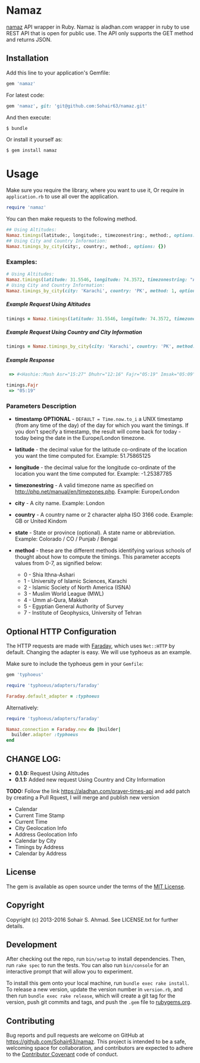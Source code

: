# Namaz
[namaz](https://aladhan.com/prayer-times-api) API wrapper in Ruby.
Namaz is aladhan.com wrapper in ruby to use REST API that is open for public use. The API only supports the GET method and returns JSON.

## Installation

Add this line to your application's Gemfile:

```ruby
gem 'namaz'
```

For latest code:

```ruby
gem 'namaz', git: 'git@github.com:Sohair63/namaz.git'
```

And then execute:

    $ bundle

Or install it yourself as:

    $ gem install namaz

# Usage
Make sure you require the library, where you want to use it, Or require in `application.rb` to use all over the application.

```ruby
require 'namaz'
```

You can then make requests to the following method.
```ruby
## Using Altitudes:
Namaz.timings(latitude:, longitude:, timezonestring:, method:, options: {})
## Using City and Country Information:
Namaz.timings_by_city(city:, country:, method:, options: {})
```

### Examples:
```ruby
# Using Altitudes:
Namaz.timings(latitude: 31.5546, longitude: 74.3572, timezonestring: "Asia/Karachi", method: 1, options: {timestamp: Time.now.to_i})
# Using City and Country Information:
Namaz.timings_by_city(city: 'Karachi', country: 'PK', method: 1, options: {timestamp: Time.now.to_i})
```

##### Example Request Using Altitudes

```ruby
timings = Namaz.timings(latitude: 31.5546, longitude: 74.3572, timezonestring: "Asia/Karachi", method: 1, options: {timestamp: Time.now.to_i})
```
##### Example Request Using Country and City Information

```ruby
timings = Namaz.timings_by_city(city: 'Karachi', country: 'PK', method: 1, options: {state: 'Punjab', timestamp: Time.now.to_i})
```
##### Example Response

```ruby
 => #<Hashie::Mash Asr="15:27" Dhuhr="12:16" Fajr="05:19" Imsak="05:09" Isha="19:14" Maghrib="17:53" Midnight="00:17" Sunrise="06:41" Sunset="17:53">

timings.Fajr
 => "05:19"
```

### Parameters Description
* **timestamp OPTIONAL** - `DEFAULT = Time.now.to_i` a UNIX timestamp (from any time of the day) of the day for which you want the timings. If you don't specify a timestamp, the result will come back for today - today being the date in the Europe/London timezone.

* **latitude** - the decimal value for the latitude co-ordinate of the location you want the time computed for. Example: 51.75865125
* **longitude** - the decimal value for the longitude co-ordinate of the location you want the time computed for. Example: -1.25387785
* **timezonestring** - A valid timezone name as specified on http://php.net/manual/en/timezones.php. Example: Europe/London


* **city** - A city name. Example: London
* **country** - A country name or 2 character alpha ISO 3166 code. Example: GB or United Kindom
* **state** - State or province (optional). A state name or abbreviation. Example: Colorado / CO / Punjab / Bengal

* **method** - these are the different methods identifying various schools of thought about how to compute the timings. This parameter accepts values from 0-7, as signified below:
    * 0 - Shia Ithna-Ashari
    * 1 - University of Islamic Sciences, Karachi
    * 2 - Islamic Society of North America (ISNA)
    * 3 - Muslim World League (MWL)
    * 4 - Umm al-Qura, Makkah
    * 5 - Egyptian General Authority of Survey
    * 7 - Institute of Geophysics, University of Tehran

## Optional HTTP Configuration
The HTTP requests are made with [Faraday](https://github.com/lostisland/faraday), which uses `Net::HTTP` by default. Changing the adapter is easy. We will use typhoeus as an example.

Make sure to include the typhoeus gem in your `Gemfile`:

```ruby
gem 'typhoeus'
```

```ruby
require 'typhoeus/adapters/faraday'

Faraday.default_adapter = :typhoeus
```

Alternatively:

```ruby
require 'typhoeus/adapters/faraday'

Namaz.connection = Faraday.new do |builder|
  builder.adapter :typhoeus
end
```

## CHANGE LOG:

* **0.1.0:** Request Using Altitudes
* **0.1.1:** Added new request Using Country and City Information

**TODO:**
Follow the link https://aladhan.com/prayer-times-api and add patch by creating a Pull Rquest, I will merge and publish new version

* Calendar
* Current Time Stamp
* Current Time
* City Geolocation Info
* Address Geolocation Info
* Calendar by City
* Timings by Address
* Calendar by Address

## License

The gem is available as open source under the terms of the [MIT License](http://opensource.org/licenses/MIT).

## Copyright

Copyright (c) 2013-2016 Sohair S. Ahmad. See LICENSE.txt for further details.

## Development

After checking out the repo, run `bin/setup` to install dependencies. Then, run `rake spec` to run the tests. You can also run `bin/console` for an interactive prompt that will allow you to experiment.

To install this gem onto your local machine, run `bundle exec rake install`. To release a new version, update the version number in `version.rb`, and then run `bundle exec rake release`, which will create a git tag for the version, push git commits and tags, and push the `.gem` file to [rubygems.org](https://rubygems.org).

## Contributing

Bug reports and pull requests are welcome on GitHub at https://github.com/Sohair63/namaz. This project is intended to be a safe, welcoming space for collaboration, and contributors are expected to adhere to the [Contributor Covenant](http://contributor-covenant.org) code of conduct.
